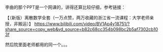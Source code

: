 李曲的那个PPT是一个网课的，讲得还算比较仔细，参考链接：

【（新版）离散数学全套（一万点赞，两万收藏的浙江省一流课程：大学老师亲授，非搬运）】 https://www.bilibili.com/video/BV1Ap4y18751/?share_source=copy_web&vd_source=b82c68cc354b098bc2b5af7302cb103f



然后院里面老师都用的同一个。。。